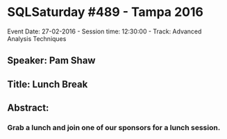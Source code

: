 # SQLSaturday #489 - Tampa 2016
Event Date: 27-02-2016 - Session time: 12:30:00 - Track: Advanced Analysis Techniques
## Speaker: Pam Shaw
## Title: Lunch Break
## Abstract:
### Grab a lunch and join one of our sponsors for a lunch session.
